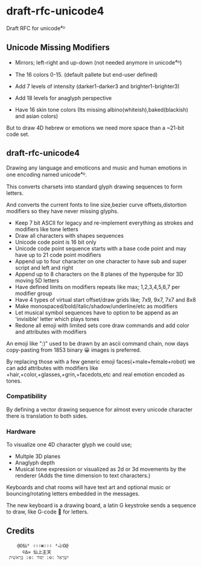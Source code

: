 # draft-rfc-unicode4
Draft RFC for unicode⁴ᴰ

## Unicode Missing Modifiers

* Mirrors; left-right and up-down (not needed anymore in unicode⁴ᴰ)
* The 16 colors 0-15. (default pallete but end-user defined)
* Add 7 levels of intensity
  (darker1-darker3 and brighter1-brighter3)
  
* Add 18 levels for anaglyph perspective
* Have 16 skin tone colors
  (Its missing albino(whiteish),baked(blackish) and asian colors) 

But to draw 4D hebrew or emotions we need more space than a ~21-bit code set.


## draft-rfc-unicode4

Drawing any language and emoticons and music and human emotions in one encoding named unicode⁴ᴰ.

This converts charsets into standard glyph drawing sequences to form letters.

And converts the current fonts to line size,bezier curve offsets,distortion modifiers so they have never missing glyphs.

* Keep 7 bit ASCII for legacy and re-implement everything as strokes and modifiers like tone letters
* Draw all characters with shapes sequences
* Unicode code point is 16 bit only
* Unicode code point sequence starts with a base code point and may have up to 21 code point modifiers
* Append up to four character on one character to have sub and super script and left and right
* Append up to 8 characters on the 8 planes of the hyperqube for 3D moving 5D letters
* Have defined limits on modifiers repeats like max; 1,2,3,4,5,6,7 per modifier group
* Have 4 types of virtual start offset/draw grids like; 7x9, 9x7, 7x7 and 8x8
* Make monospaced/bold/italic/shadow/underline/etc as modifiers
* Let musical symbol sequences have to option to be append as an 'invisible' letter which plays tones 
* Redone all emoji with limited sets core draw commands and add color and attributes with modifiers

An emoji like ":)" used to be drawn by an ascii command chain, now days copy-pasting from 1853 binary 😀 images is preferred.

By replacing those with a few generic emoji faces(+male+female+robot) we can add attributes with modifiers like +hair,+color,+glasses,+grin,+facedots,etc and real emotion encoded as tones.

### Compatibility

By defining a vector drawing sequence for almost every unicode character there is translation to both sides.

### Hardware

To visualize one 4D character glyph we could use;

* Multple 3D planes
* Anaglyph depth
* Musical tone expression or visualized as 2d or 3d movements by the renderer
  (Adds the time dimension to text characters.)

Keyboards and chat rooms will have text art and optional music or bouncing/rotating letters embedded in the messages.

The new keyboard is a drawing board, a latin G keystroke sends a sequence to draw, like G-code 🤔 for letters.

## Credits

	    @Ω仙⁴ ꜊꜊꜊⋇꜏꜏꜏ ⁴ﷲΩ@
	      ©Δ∞ 仙上主天
	 בְּרֵאשִׁית :o: יְסוֺד :o: יִשְׂרָאֵל
